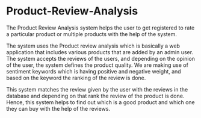 # Product-Review-Analysis
The Product Review Analysis system helps the user to get registered to rate a particular product or multiple products with the help of the system.

The system uses the Product review analysis which is basically a web application that includes various products that are added by an admin user. The system accepts the reviews of the users, and depending on the opinion of the user, the system defines the product quality. We are making use of sentiment keywords which is having positive and negative weight, and based on the keyword the ranking of the review is done.

This system matches the review given by the user with the reviews in the database and depending on that rank the review of the product is done. Hence, this system helps to find out which is a good product and which one they can buy with the help of the reviews.
